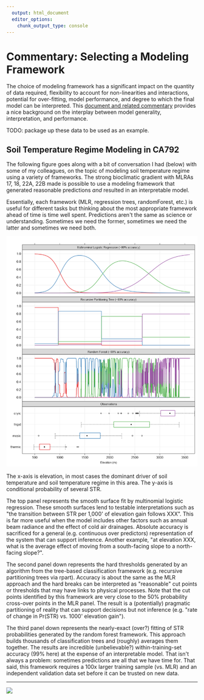 ```yaml
---
  output: html_document
  editor_options: 
    chunk_output_type: console
---
```


# Commentary: Selecting a Modeling Framework


The choice of modeling framework has a significant impact on the quantity of data required, flexibility to account for non-linearities and interactions, potential for over-fitting, model performance, and degree to which the final model can be interpreted. This [document and related commentary](http://www.fharrell.com/post/stat-ml2/) provides a nice background on the interplay between model generality, interpretation, and performance.


TODO: package up these data to be used as an example.


## Soil Temperature Regime Modeling in CA792

The following figure goes along with a bit of conversation I had (below) with some of my colleagues, on the topic of modeling soil temperature regime using a variety of frameworks. The strong bioclimatic gradient with MLRAs 17, 18, 22A, 22B made is possible to use a modeling framework that generated reasonable predictions *and* resulted in an interpretable model.

Essentially, each framework (MLR, regression trees, randomForest, etc.) is useful for different tasks but thinking about the most appropriate framework ahead of time is time well spent. Predictions aren't the same as science or understanding. Sometimes we need the former, sometimes we need the latter and sometimes we need both.


![](static-figures/str_vs_elev-model-comparison.png)

The x-axis is elevation, in most cases the dominant driver of soil temperature and soil temperature regime in this area. The y-axis is conditional probability of several STR.


The top panel represents the smooth surface fit by multinomial logistic regression. These smooth surfaces lend to testable interpretations such as "the transition between STR per 1,000' of elevation gain follows XXX". This is far more useful when the model includes other factors such as annual beam radiance and the effect of cold air drainages. Absolute accuracy is sacrificed for a general (e.g. continuous over predictors) representation of the system that can support inference. Another example, "at elevation XXX, what is the average effect of moving from a south-facing slope to a north-facing slope?".

The second panel down represents the hard thresholds generated by an algorithm from the tree-based classification framework (e.g. recursive partitioning trees via rpart). Accuracy is about the same as the MLR approach and the hard breaks can be interpreted as "reasonable" cut points or thresholds that may have links to physical processes. Note that the cut points identified by this framework are very close to the 50% probability cross-over points in the MLR panel. The result is a (potentially) pragmatic partitioning of reality that can support decisions but not inference (e.g. "rate of change in Pr(STR) vs. 1000' elevation gain").

The third panel down represents the nearly-exact (over?) fitting of STR probabilities generated by the random forest framework. This approach builds thousands of classification trees and (roughly) averages them together. The results are incredible (unbelievable?) within-training-set accuracy (99% here) at the expense of an interpretable model. That isn't always a problem: sometimes predictions are all that we have time for. That said, this framework requires a 100x larger training sample (vs. MLR) and an independent validation data set before it can be trusted on new data.


---------------------------------
![](https://imgs.xkcd.com/comics/machine_learning.png)



